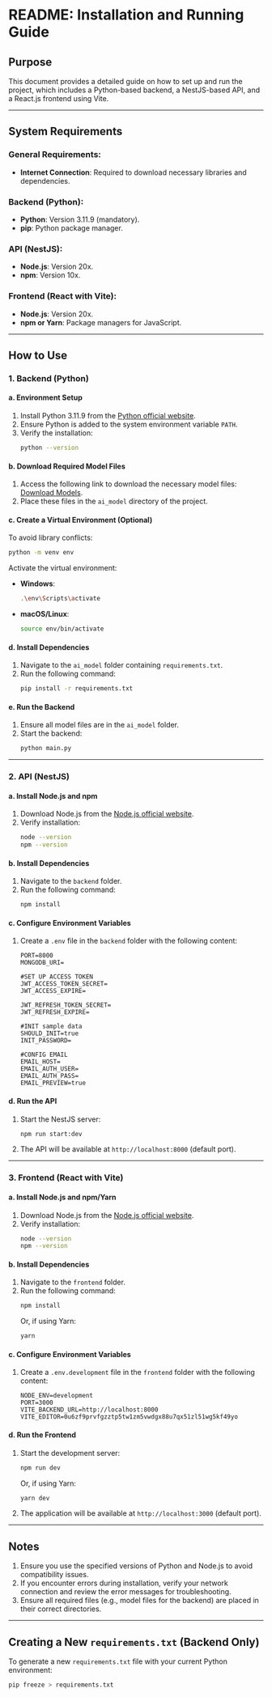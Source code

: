 # README: Installation and Running Guide

## Purpose
This document provides a detailed guide on how to set up and run the project, which includes a Python-based backend, a NestJS-based API, and a React.js frontend using Vite.

---

## System Requirements

### General Requirements:
- **Internet Connection**: Required to download necessary libraries and dependencies.

### Backend (Python):
- **Python**: Version 3.11.9 (mandatory).
- **pip**: Python package manager.

### API (NestJS):
- **Node.js**: Version 20x.
- **npm**: Version 10x.

### Frontend (React with Vite):
- **Node.js**: Version 20x.
- **npm or Yarn**: Package managers for JavaScript.

---

## How to Use

### 1. Backend (Python)

#### a. Environment Setup
1. Install Python 3.11.9 from the [Python official website](https://www.python.org/downloads/).
2. Ensure Python is added to the system environment variable `PATH`.
3. Verify the installation:
   ```bash
   python --version
   ```

#### b. Download Required Model Files
1. Access the following link to download the necessary model files: [Download Models](https://drive.google.com/drive/folders/1gGirUGvocg8Mz_2Ja-IVl9GTmEmv6mG1?usp=drive_link).
2. Place these files in the `ai_model` directory of the project.

#### c. Create a Virtual Environment (Optional)
To avoid library conflicts:
```bash
python -m venv env
```
Activate the virtual environment:
- **Windows**:
  ```bash
  .\env\Scripts\activate
  ```
- **macOS/Linux**:
  ```bash
  source env/bin/activate
  ```

#### d. Install Dependencies
1. Navigate to the `ai_model` folder containing `requirements.txt`.
2. Run the following command:
   ```bash
   pip install -r requirements.txt
   ```

#### e. Run the Backend
1. Ensure all model files are in the `ai_model` folder.
2. Start the backend:
   ```bash
   python main.py
   ```

---

### 2. API (NestJS)

#### a. Install Node.js and npm
1. Download Node.js from the [Node.js official website](https://nodejs.org/).
2. Verify installation:
   ```bash
   node --version
   npm --version
   ```

#### b. Install Dependencies
1. Navigate to the `backend` folder.
2. Run the following command:
   ```bash
   npm install
   ```

#### c. Configure Environment Variables
1. Create a `.env` file in the `backend` folder with the following content:
   ```env
   PORT=8000
   MONGODB_URI=

   #SET UP ACCESS TOKEN
   JWT_ACCESS_TOKEN_SECRET=
   JWT_ACCESS_EXPIRE=

   JWT_REFRESH_TOKEN_SECRET=
   JWT_REFRESH_EXPIRE=

   #INIT sample data
   SHOULD_INIT=true
   INIT_PASSWORD=

   #CONFIG EMAIL
   EMAIL_HOST=
   EMAIL_AUTH_USER=
   EMAIL_AUTH_PASS=
   EMAIL_PREVIEW=true
   ```

#### d. Run the API
1. Start the NestJS server:
   ```bash
   npm run start:dev
   ```
2. The API will be available at `http://localhost:8000` (default port).

---

### 3. Frontend (React with Vite)

#### a. Install Node.js and npm/Yarn
1. Download Node.js from the [Node.js official website](https://nodejs.org/).
2. Verify installation:
   ```bash
   node --version
   npm --version
   ```

#### b. Install Dependencies
1. Navigate to the `frontend` folder.
2. Run the following command:
   ```bash
   npm install
   ```
   Or, if using Yarn:
   ```bash
   yarn
   ```

#### c. Configure Environment Variables
1. Create a `.env.development` file in the `frontend` folder with the following content:
   ```env
   NODE_ENV=development
   PORT=3000
   VITE_BACKEND_URL=http://localhost:8000
   VITE_EDITOR=0u6zf9prvfgzztp5tw1zm5vwdgx88u7qx51zl51wg5kf49yo
   ```

#### d. Run the Frontend
1. Start the development server:
   ```bash
   npm run dev
   ```
   Or, if using Yarn:
   ```bash
   yarn dev
   ```
2. The application will be available at `http://localhost:3000` (default port).

---

## Notes
1. Ensure you use the specified versions of Python and Node.js to avoid compatibility issues.
2. If you encounter errors during installation, verify your network connection and review the error messages for troubleshooting.
3. Ensure all required files (e.g., model files for the backend) are placed in their correct directories.

---

## Creating a New `requirements.txt` (Backend Only)
To generate a new `requirements.txt` file with your current Python environment:
```bash
pip freeze > requirements.txt
```


